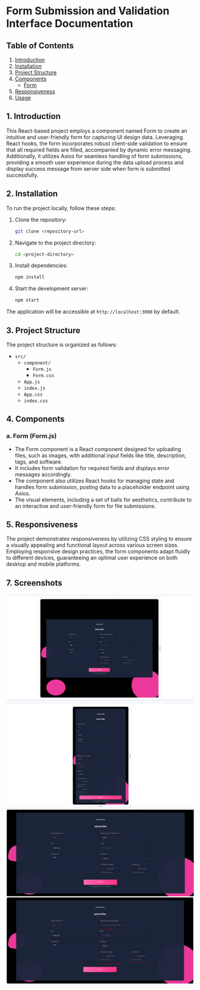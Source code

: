 # Form Submission and Validation Interface Documentation

## Table of Contents
1. [Introduction](#introduction)
2. [Installation](#installation)
3. [Project Structure](#project-structure)
4. [Components](#components)
   - [Form](#Form)
5. [Responsiveness](#responsiveness)
6. [Usage](#usage)

## 1. Introduction <a name="introduction"></a>

This React-based project employs a component named Form to create an intuitive and user-friendly form for capturing UI design data. Leveraging React hooks, the form incorporates robust client-side validation to ensure that all required fields are filled, accompanied by dynamic error messaging. Additionally, it utilizes Axios for seamless handling of form submissions, providing a smooth user experience during the data upload process and display success message from server side when form is submitted successfully.

## 2. Installation <a name="installation"></a>

To run the project locally, follow these steps:

1. Clone the repository:

    ```bash
    git clone <repository-url>
    ```

2. Navigate to the project directory:

    ```bash
    cd <project-directory>
    ```

3. Install dependencies:

    ```bash
    npm install
    ```

4. Start the development server:

    ```bash
    npm start
    ```

The application will be accessible at `http://localhost:3000` by default.

## 3. Project Structure <a name="project-structure"></a>

The project structure is organized as follows:

- `src/`
  - `component/`
    - `Form.js`
    - `Form.css`
  - `App.js`
  - `index.js`
  - `App.css`
  - `index.css`
  
## 4. Components <a name="components"></a>

### a. Form (Form.js) <a name="Form"></a>

-  The Form component is a React component designed for uploading files, such as images, with additional input fields like title, description, tags, and software.
-  It includes form validation for required fields and displays error messages accordingly. 
-  The component also utilizes React hooks for managing state and handles form submission, posting data to a placeholder endpoint using Axios.
-  The visual elements, including a set of balls for aesthetics, contribute to an interactive and user-friendly form for file submissions.
## 5. Responsiveness <a name="responsiveness"></a>

The project demonstrates responsiveness by utilizing CSS styling to ensure a visually appealing and functional layout across various screen sizes. Employing responsive design practices, the form components adapt fluidly to different devices, guaranteeing an optimal user experience on both desktop and mobile platforms.

## 7. Screenshots 

![image](screenshots/1.jpeg)
![image](screenshots/2.jpeg)
![image](screenshots/3.jpeg)
![image](screenshots/4.jpeg)

